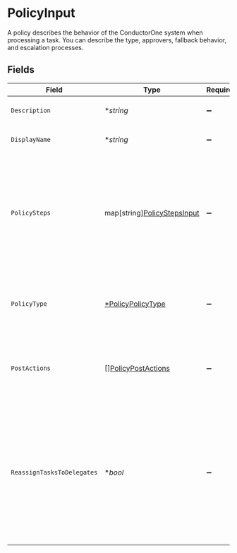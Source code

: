 # PolicyInput

 A policy describes the behavior of the ConductorOne system when processing a task. You can describe the type, approvers, fallback behavior, and escalation processes.



## Fields

| Field                                                                                                                                                                         | Type                                                                                                                                                                          | Required                                                                                                                                                                      | Description                                                                                                                                                                   |
| ----------------------------------------------------------------------------------------------------------------------------------------------------------------------------- | ----------------------------------------------------------------------------------------------------------------------------------------------------------------------------- | ----------------------------------------------------------------------------------------------------------------------------------------------------------------------------- | ----------------------------------------------------------------------------------------------------------------------------------------------------------------------------- |
| `Description`                                                                                                                                                                 | **string*                                                                                                                                                                     | :heavy_minus_sign:                                                                                                                                                            |  The description of the Policy.<br/>                                                                                                                                          |
| `DisplayName`                                                                                                                                                                 | **string*                                                                                                                                                                     | :heavy_minus_sign:                                                                                                                                                            |  The display name of the Policy.<br/>                                                                                                                                         |
| `PolicySteps`                                                                                                                                                                 | map[string][PolicyStepsInput](../../models/shared/policystepsinput.md)                                                                                                        | :heavy_minus_sign:                                                                                                                                                            |  A map of string(policy type) to steps in a policy. This structure is leftover from a previous design, and should only ever have one key->value set.<br/>                     |
| `PolicyType`                                                                                                                                                                  | [*PolicyPolicyType](../../models/shared/policypolicytype.md)                                                                                                                  | :heavy_minus_sign:                                                                                                                                                            |  Indicates the type of this policy. Can also be used to get the value from policySteps.<br/>                                                                                  |
| `PostActions`                                                                                                                                                                 | [][PolicyPostActions](../../models/shared/policypostactions.md)                                                                                                               | :heavy_minus_sign:                                                                                                                                                            |  An array of actions (ordered) to take place after a policy completes processing.<br/>                                                                                        |
| `ReassignTasksToDelegates`                                                                                                                                                    | **bool*                                                                                                                                                                       | :heavy_minus_sign:                                                                                                                                                            |  A policy configuration option that allows for reassinging tasks to delgated users. This level of delegation referrs to the individual delegates users set on their account.<br/> |